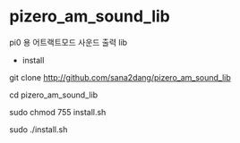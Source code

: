 # pizero_am_sound_lib
pi0 용 어트랙트모드 사운드 출력 lib


 - install
 
 git clone http://github.com/sana2dang/pizero_am_sound_lib
 
 cd pizero_am_sound_lib
 
 sudo chmod 755 install.sh
 
 sudo ./install.sh

